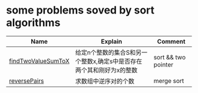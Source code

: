 # some problems soved by sort algorithms

| Name | Explain | Comment | 
| ---- | ------- | ------- |
| [findTwoValueSumToX](./findTwoValueSumToX.cpp) | 给定n个整数的集合S和另一个整数x,确定s中是否存在两个其和刚好为x的整数 | sort && two pointer |
| [reversePairs](./reversePairs.cpp) | 求数组中逆序对的个数 | merge sort |

